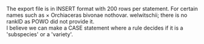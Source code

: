 The export file is in INSERT format with 200 rows per statement.
For certain names such as × Orchiaceras bivonae nothovar. welwitschii; there is no rankID as POWO did not provide it.  
I believe we can make a CASE statement where a rule decides if it is a 'subspecies' or a 'variety'.
